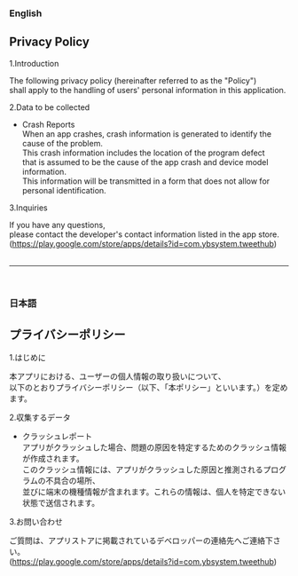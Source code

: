 ### English

## Privacy Policy

1.Introduction

The following privacy policy (hereinafter referred to as the "Policy")  
shall apply to the handling of users' personal information in this application.

2.Data to be collected
- Crash Reports  
When an app crashes, crash information is generated to identify the cause of the problem.  
This crash information includes the location of the program defect  
that is assumed to be the cause of the app crash and device model information.  
This information will be transmitted in a form that does not allow for personal identification.

3.Inquiries  

If you have any questions,  
please contact the developer's contact information listed in the app store.  
(https://play.google.com/store/apps/details?id=com.ybsystem.tweethub)
<br><br>

---
<br>

### 日本語

## プライバシーポリシー

1.はじめに

本アプリにおける、ユーザーの個人情報の取り扱いについて、  
以下のとおりプライバシーポリシー（以下、「本ポリシー」といいます。）を定めます。

2.収集するデータ
- クラッシュレポート  
アプリがクラッシュした場合、問題の原因を特定するためのクラッシュ情報が作成されます。  
このクラッシュ情報には、アプリがクラッシュした原因と推測されるプログラムの不具合の場所、  
並びに端末の機種情報が含まれます。これらの情報は、個人を特定できない状態で送信されます。

3.お問い合わせ  

ご質問は、アプリストアに掲載されているデベロッパーの連絡先へご連絡下さい。  
(https://play.google.com/store/apps/details?id=com.ybsystem.tweethub)

